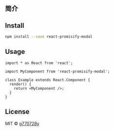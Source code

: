 ## 简介

## Install

```bash
npm install --save react-promisify-modal
```

## Usage

```tsx
import * as React from 'react';

import MyComponent from 'react-promisify-modal';

class Example extends React.Component {
  render() {
    return <MyComponent />;
  }
}
```

## License

MIT © [g770728y](https://github.com/g770728y)
